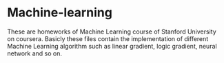 # Machine-learning
These are homeworks of Machine Learning course of Stanford University on coursera.
Basicly these files contain the implementation of different Machine Learning algorithm such as linear gradient, logic gradient, neural network and so on.
